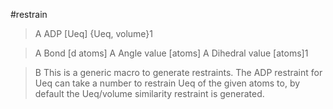 #restrain

>A ADP [Ueq] {Ueq, volume}1

>A Bond [d atoms]
>A Angle value [atoms] 
>A Dihedral value [atoms]1

>B This is a generic macro to generate restraints. The ADP restraint for Ueq can take a number to restrain Ueq of the given atoms to, by default the Ueq/volume similarity restraint is generated.

